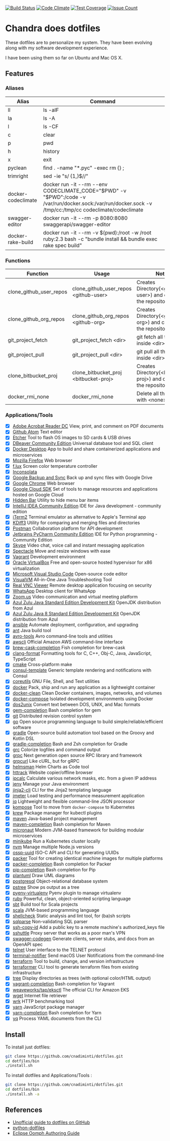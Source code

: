 [![Build Status](https://cloud.drone.io/api/badges/cnadiminti/dotfiles/status.svg)](https://cloud.drone.io/cnadiminti/dotfiles)
[![Code Climate](https://codeclimate.com/github/cnadiminti/dotfiles/badges/gpa.svg)](https://codeclimate.com/github/cnadiminti/dotfiles)
[![Test Coverage](https://codeclimate.com/github/cnadiminti/dotfiles/badges/coverage.svg)](https://codeclimate.com/github/cnadiminti/dotfiles/coverage)
[![Issue Count](https://codeclimate.com/github/cnadiminti/dotfiles/badges/issue_count.svg)](https://codeclimate.com/github/cnadiminti/dotfiles)

# Chandra does dotfiles

These dotfiles are to personalize my system.
They have been evolving along with my software development experience.

I have been using them so far on Ubuntu and Mac OS X.

## Features

### Aliases

| Alias | Command |
|-------|---------|
| ll | ls -alF|
| la | ls -A |
| l | ls -CF |
| c | clear |
| p | pwd |
| h | history|
| x | exit|
| pyclean | find . -name "*.pyc" -exec rm {} \;|
| trimright | sed -ie "s/ \{1,\}$//"|
| docker-codeclimate | docker run -it --rm --env CODECLIMATE_CODE="$PWD" -v "$PWD":/code -v /var/run/docker.sock:/var/run/docker.sock -v /tmp/cc:/tmp/cc codeclimate/codeclimate|
| swagger-editor | docker run -it --rm -p 8080:8080 swaggerapi/swagger-editor|
| docker-rake-build | docker run -it --rm -v $(pwd):/root -w /root ruby:2.3 bash -c "bundle install &&  bundle exec rake spec build"|

### Functions

| Function | Usage | Notes |
|----------|-------|-------|
| clone_github_user_repos | clone_github_user_repos \<github-user\> | Creates Directory(\<github-user\>) and clones all the repositories |
| clone_github_org_repos | clone_github_org_repos \<github-org\> | Creates Directory(\<github-org\>) and clones all the repositories |
| git_project_fetch | git_project_fetch \<dir\>| git fetch all the repos inside \<dir\> |
| git_project_pull | git_project_pull \<dir\>| git pull all the repos inside \<dir\> |
| clone_bitbucket_proj | clone_bitbucket_proj \<bitbucket-proj\> | Creates Directory(\<bitbucket-proj\>) and clones all the repositories |
| docker_rmi_none | docker_rmi_none | Delete all the images with \<none\> tag |

### Applications/Tools

- [x] [Adobe Acrobat Reader DC](https://acrobat.adobe.com/us/en/acrobat/pdf-reader.html) View, print, and comment on PDF documents
- [x] [Github Atom](https://atom.io/) Text editor
- [x] [Etcher](https://balena.io/etcher) Tool to flash OS images to SD cards & USB drives
- [x] [DBeaver Community Edition](https://dbeaver.io/) Universal database tool and SQL client
- [x] [Docker Desktop](https://www.docker.com/products/docker-desktop) App to build and share containerized applications and microservices
- [x] [Mozilla Firefox](https://www.mozilla.org/firefox/) Web browser
- [x] [f.lux](https://justgetflux.com/) Screen color temperature controller
- [x] [Inconsolata](https://fonts.google.com/specimen/Inconsolata)
- [x] [Google Backup and Sync](https://www.google.com/drive/download/) Back up and sync files with Google Drive
- [x] [Google Chrome](https://www.google.com/chrome/) Web browser
- [x] [Google Cloud SDK](https://cloud.google.com/sdk/) Set of tools to manage resources and applications hosted on Google Cloud
- [x] [Hidden Bar](https://github.com/dwarvesf/hidden/) Utility to hide menu bar items
- [x] [IntelliJ IDEA Community Edition](https://www.jetbrains.com/idea/) IDE for Java development - community edition
- [x] [iTerm2](https://www.iterm2.com/) Terminal emulator as alternative to Apple's Terminal app
- [x] [KDiff3](https://invent.kde.org/sdk/kdiff3) Utility for comparing and merging files and directories
- [x] [Postman](https://www.postman.com/) Collaboration platform for API development
- [x] [Jetbrains PyCharm Community Edition](https://www.jetbrains.com/pycharm/) IDE for Python programming - Community Edition
- [x] [Skype](https://www.skype.com/) Video chat, voice call and instant messaging application
- [x] [Spectacle](https://www.spectacleapp.com/) Move and resize windows with ease
- [x] [Vagrant](https://www.vagrantup.com/) Development environment
- [x] [Oracle VirtualBox](https://www.virtualbox.org/) Free and open-source hosted hypervisor for x86 virtualization
- [x] [Microsoft Visual Studio Code](https://code.visualstudio.com/) Open-source code editor
- [x] [VisualVM](https://visualvm.github.io/) All-in-One Java Troubleshooting Tool
- [x] [Real VNC Viewer](https://www.realvnc.com/) Remote desktop application focusing on security
- [x] [WhatsApp](https://www.whatsapp.com/) Desktop client for WhatsApp
- [x] [Zoom.us](https://www.zoom.us/) Video communication and virtual meeting platform
- [x] [Azul Zulu Java Standard Edition Development Kit](https://www.azul.com/products/core/) OpenJDK distribution from Azul
- [x] [Azul Zulu Java 8 Standard Edition Development Kit](https://www.azul.com/) OpenJDK distribution from Azul
- [x] [ansible](https://www.ansible.com/) Automate deployment, configuration, and upgrading
- [x] [ant](https://ant.apache.org/) Java build tool
- [x] [avro-tools](https://avro.apache.org/) Avro command-line tools and utilities
- [x] [awscli](https://aws.amazon.com/cli/) Official Amazon AWS command-line interface
- [x] [brew-cask-completion](https://github.com/xyb/homebrew-cask-completion) Fish completion for brew-cask
- [x] [clang-format](https://clang.llvm.org/docs/ClangFormat.html) Formatting tools for C, C++, Obj-C, Java, JavaScript, TypeScript
- [x] [cmake](https://www.cmake.org/) Cross-platform make
- [x] [consul-template](https://github.com/hashicorp/consul-template) Generic template rendering and notifications with Consul
- [x] [coreutils](https://www.gnu.org/software/coreutils) GNU File, Shell, and Text utilities
- [x] [docker](https://www.docker.com/) Pack, ship and run any application as a lightweight container
- [x] [docker-clean](https://github.com/ZZROTDesign/docker-clean) Clean Docker containers, images, networks, and volumes
- [x] [docker-compose](https://docs.docker.com/compose/) Isolated development environments using Docker
- [x] [dos2unix](https://waterlan.home.xs4all.nl/dos2unix.html) Convert text between DOS, UNIX, and Mac formats
- [x] [gem-completion](https://github.com/mernen/completion-ruby) Bash completion for gem
- [x] [git](https://git-scm.com) Distributed revision control system
- [x] [go](https://golang.org) Open source programming language to build simple/reliable/efficient software
- [x] [gradle](https://www.gradle.org/) Open-source build automation tool based on the Groovy and Kotlin DSL
- [x] [gradle-completion](https://gradle.org/) Bash and Zsh completion for Gradle
- [x] [grc](http://kassiopeia.juls.savba.sk/~garabik/software/grc.html) Colorize logfiles and command output
- [x] [grpc](https://grpc.io/) Next generation open source RPC library and framework
- [x] [grpcurl](https://github.com/fullstorydev/grpcurl) Like cURL, but for gRPC
- [x] [helmsman](https://github.com/Praqma/helmsman) Helm Charts as Code tool
- [x] [httrack](https://www.httrack.com/) Website copier/offline browser
- [x] [ipcalc](http://jodies.de/ipcalc) Calculate various network masks, etc. from a given IP address
- [x] [jenv](https://www.jenv.be/) Manage your Java environment
- [x] [jinja2-cli](https://github.com/mattrobenolt/jinja2-cli) CLI for the Jinja2 templating language
- [x] [jmeter](https://jmeter.apache.org/) Load testing and performance measurement application
- [x] [jq](https://stedolan.github.io/jq/) Lightweight and flexible command-line JSON processor
- [x] [kompose](https://kompose.io/) Tool to move from `docker-compose` to Kubernetes
- [x] [krew](https://sigs.k8s.io/krew/) Package manager for kubectl plugins
- [x] [maven](https://maven.apache.org/) Java-based project management
- [x] [maven-completion](https://github.com/juven/maven-bash-completion) Bash completion for Maven
- [x] [micronaut](https://micronaut.io/) Modern JVM-based framework for building modular microservices
- [x] [minikube](https://minikube.sigs.k8s.io/) Run a Kubernetes cluster locally
- [x] [nvm](https://github.com/nvm-sh/nvm) Manage multiple Node.js versions
- [x] [ossp-uuid](https://web.archive.org/web/www.ossp.org/pkg/lib/uuid/) ISO-C API and CLI for generating UUIDs
- [x] [packer](https://packer.io) Tool for creating identical machine images for multiple platforms
- [x] [packer-completion](https://github.com/mrolli/packer-bash-completion) Bash completion for Packer
- [x] [pip-completion](https://github.com/ekalinin/pip-bash-completion) Bash completion for Pip
- [x] [plantuml](https://plantuml.com/) Draw UML diagrams
- [x] [postgresql](https://www.postgresql.org/) Object-relational database system
- [x] [pstree](http://www.thp.uni-duisburg.de/pstree/) Show ps output as a tree
- [x] [pyenv-virtualenv](https://github.com/pyenv/pyenv-virtualenv) Pyenv plugin to manage virtualenv
- [x] [ruby](https://www.ruby-lang.org/) Powerful, clean, object-oriented scripting language
- [x] [sbt](https://www.scala-sbt.org/) Build tool for Scala projects
- [x] [scala](https://www.scala-lang.org/) JVM-based programming language
- [x] [shellcheck](https://www.shellcheck.net/) Static analysis and lint tool, for (ba)sh scripts
- [x] [sqlparse](https://github.com/andialbrecht/sqlparse) Non-validating SQL parser
- [x] [ssh-copy-id](https://www.openssh.com/) Add a public key to a remote machine's authorized_keys file
- [x] [sshuttle](https://github.com/sshuttle/sshuttle) Proxy server that works as a poor man's VPN
- [x] [swagger-codegen](https://swagger.io/swagger-codegen/) Generate clients, server stubs, and docs from an OpenAPI spec
- [x] [telnet](https://opensource.apple.com/) User interface to the TELNET protocol
- [x] [terminal-notifier](https://github.com/julienXX/terminal-notifier) Send macOS User Notifications from the command-line
- [x] [terraform](https://www.terraform.io/) Tool to build, change, and version infrastructure
- [x] [terraformer](https://github.com/GoogleCloudPlatform/terraformer) CLI tool to generate terraform files from existing infrastructure
- [x] [tree](http://mama.indstate.edu/users/ice/tree/) Display directories as trees (with optional color/HTML output)
- [x] [vagrant-completion](https://github.com/hashicorp/vagrant) Bash completion for Vagrant
- [x] [weaveworks/tap/eksctl](https://eksctl.io/) The official CLI for Amazon EKS
- [x] [wget](https://www.gnu.org/software/wget/) Internet file retriever
- [x] [wrk](https://github.com/wg/wrk) HTTP benchmarking tool
- [x] [yarn](https://yarnpkg.com/) JavaScript package manager
- [x] [yarn-completion](https://github.com/dsifford/yarn-completion) Bash completion for Yarn
- [x] [yq](https://github.com/mikefarah/yq) Process YAML documents from the CLI

## Install

To install just dotfiles:

```sh
git clone https://github.com/cnadiminti/dotfiles.git
cd dotfiles/bin
./install.sh
```

To install dotfiles and Applications/Tools :

```sh
git clone https://github.com/cnadiminti/dotfiles.git
cd dotfiles/bin
./install.sh -a
```

## References

- [Unofficial guide to dotfiles on GitHub](https://dotfiles.github.io)
- [python-dotfiles](https://github.com/shanx/python-dotfiles)
- [Eclipse Oomph Authoring Guide](https://wiki.eclipse.org/Eclipse_Oomph_Authoring)
